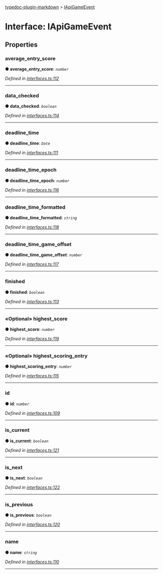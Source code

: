 [typedoc-plugin-markdown](../README.md) > [IApiGameEvent](../interfaces/iapigameevent.md)



# Interface: IApiGameEvent


## Properties


###  average_entry_score

**●  average_entry_score**:  *`number`* 

*Defined in [interfaces.ts:112](https://bitbucket.org/owner/repository_name/src/master/src/interfaces.ts?fileviewer&amp;#x3D;file-view-default#interfaces.ts-112)*





___



###  data_checked

**●  data_checked**:  *`boolean`* 

*Defined in [interfaces.ts:114](https://bitbucket.org/owner/repository_name/src/master/src/interfaces.ts?fileviewer&amp;#x3D;file-view-default#interfaces.ts-114)*





___



###  deadline_time

**●  deadline_time**:  *`Date`* 

*Defined in [interfaces.ts:111](https://bitbucket.org/owner/repository_name/src/master/src/interfaces.ts?fileviewer&amp;#x3D;file-view-default#interfaces.ts-111)*





___



###  deadline_time_epoch

**●  deadline_time_epoch**:  *`number`* 

*Defined in [interfaces.ts:116](https://bitbucket.org/owner/repository_name/src/master/src/interfaces.ts?fileviewer&amp;#x3D;file-view-default#interfaces.ts-116)*





___



###  deadline_time_formatted

**●  deadline_time_formatted**:  *`string`* 

*Defined in [interfaces.ts:118](https://bitbucket.org/owner/repository_name/src/master/src/interfaces.ts?fileviewer&amp;#x3D;file-view-default#interfaces.ts-118)*





___



###  deadline_time_game_offset

**●  deadline_time_game_offset**:  *`number`* 

*Defined in [interfaces.ts:117](https://bitbucket.org/owner/repository_name/src/master/src/interfaces.ts?fileviewer&amp;#x3D;file-view-default#interfaces.ts-117)*





___



###  finished

**●  finished**:  *`boolean`* 

*Defined in [interfaces.ts:113](https://bitbucket.org/owner/repository_name/src/master/src/interfaces.ts?fileviewer&amp;#x3D;file-view-default#interfaces.ts-113)*





___



### «Optional» highest_score

**●  highest_score**:  *`number`* 

*Defined in [interfaces.ts:119](https://bitbucket.org/owner/repository_name/src/master/src/interfaces.ts?fileviewer&amp;#x3D;file-view-default#interfaces.ts-119)*





___



### «Optional» highest_scoring_entry

**●  highest_scoring_entry**:  *`number`* 

*Defined in [interfaces.ts:115](https://bitbucket.org/owner/repository_name/src/master/src/interfaces.ts?fileviewer&amp;#x3D;file-view-default#interfaces.ts-115)*





___



###  id

**●  id**:  *`number`* 

*Defined in [interfaces.ts:109](https://bitbucket.org/owner/repository_name/src/master/src/interfaces.ts?fileviewer&amp;#x3D;file-view-default#interfaces.ts-109)*





___



###  is_current

**●  is_current**:  *`boolean`* 

*Defined in [interfaces.ts:121](https://bitbucket.org/owner/repository_name/src/master/src/interfaces.ts?fileviewer&amp;#x3D;file-view-default#interfaces.ts-121)*





___



###  is_next

**●  is_next**:  *`boolean`* 

*Defined in [interfaces.ts:122](https://bitbucket.org/owner/repository_name/src/master/src/interfaces.ts?fileviewer&amp;#x3D;file-view-default#interfaces.ts-122)*





___



###  is_previous

**●  is_previous**:  *`boolean`* 

*Defined in [interfaces.ts:120](https://bitbucket.org/owner/repository_name/src/master/src/interfaces.ts?fileviewer&amp;#x3D;file-view-default#interfaces.ts-120)*





___



###  name

**●  name**:  *`string`* 

*Defined in [interfaces.ts:110](https://bitbucket.org/owner/repository_name/src/master/src/interfaces.ts?fileviewer&amp;#x3D;file-view-default#interfaces.ts-110)*





___


